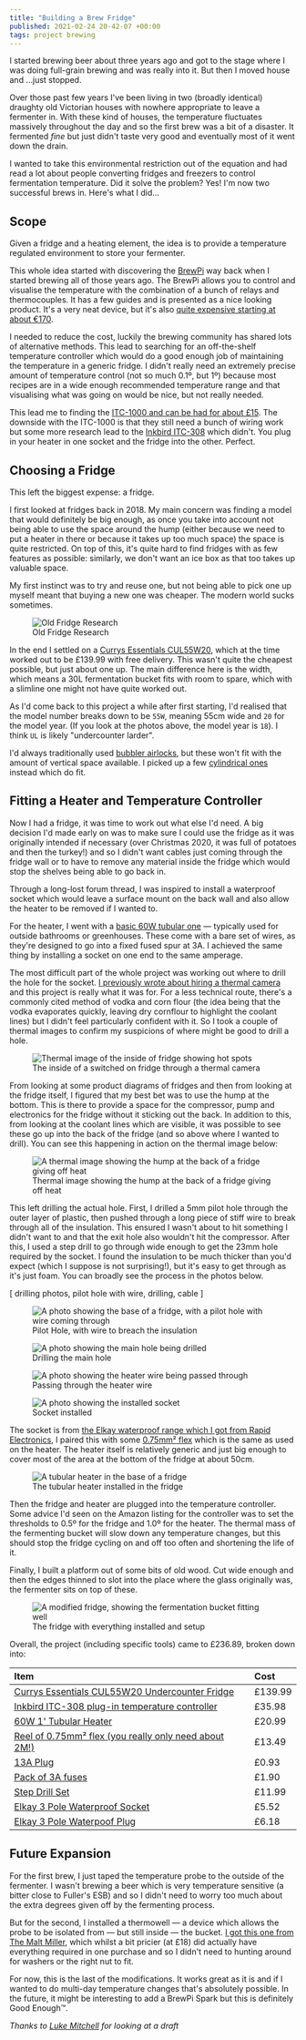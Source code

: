```yaml
---
title: "Building a Brew Fridge"
published: 2021-02-24 20-42-07 +00:00
tags: project brewing
---
```


I started brewing beer about three years ago and got to the stage where I was
doing full-grain brewing and was really into it. But then I moved house and
…just stopped.

Over those past few years I've been living in two (broadly identical) draughty
old Victorian houses with nowhere appropriate to leave a fermenter in. With
these kind of houses, the temperature fluctuates massively throughout the day
and so the first brew was a bit of a disaster. It fermented _fine_ but just
didn't taste very good and eventually most of it went down the drain.

I wanted to take this environmental restriction out of the equation and had
read a lot about people converting fridges and freezers to control fermentation
temperature. Did it solve the problem? Yes! I'm now two successful brews in.
Here's what I did…

## Scope

Given a fridge and a heating element, the idea is to provide a temperature
regulated environment to store your fermenter.

This whole idea started with discovering the [BrewPi][2] way back when I
started brewing all of those years ago. The BrewPi allows you to control and
visualise the temperature with the combination of a bunch of relays and
thermocouples. It has a few guides and is presented as a nice looking product.
It's a very neat device, but it's also [quite expensive starting at about
€170][8].

I needed to reduce the cost, luckily the brewing community has shared lots of
alternative methods. This lead to searching for an off-the-shelf temperature
controller which would do a good enough job of maintaining the temperature in
a generic fridge. I didn't really need an extremely precise amount of
temperature control (not so much 0.1º, but 1º) because most recipes are in a
wide enough recommended temperature range and that visualising what was going
on would be nice, but not really needed.

This lead me to finding the [ITC-1000 and can be had for about £15][3]. The
downside with the ITC-1000 is that they still need a bunch of wiring work but
some more research lead to the [Inkbird ITC-308][4] which didn't. You plug in
your heater in one socket and the fridge into the other. Perfect.

## Choosing a Fridge

This left the biggest expense: a fridge.

I first looked at fridges back in 2018. My main concern was finding a model
that would definitely be big enough, as once you take into account not being
able to use the space around the hump (either because we need to put a heater
in there or because it takes up too much space) the space is quite restricted.
On top of this, it's quite hard to find fridges with as few features as
possible: similarly, we don't want an ice box as that too takes up valuable
space.

My first instinct was to try and reuse one, but not being able to pick one up
myself meant that buying a new one was cheaper. The modern world sucks
sometimes.

<figure>
  <img src="/resources/images/brew-fridge-old-fridge-research-image.jpeg"
    alt="Old Fridge Research" max-width="250px">
  <figcaption>Old Fridge Research</figcaption>
</figure>

In the end I settled on a [Currys Essentials CUL55W20][5], which at the time
worked out to be £139.99 with free delivery. This wasn't quite the cheapest
possible, but just about one up. The main difference here is the width, which
means a 30L fermentation bucket fits with room to spare, which with a slimline
one might not have quite worked out.

As I'd come back to this project a while after first starting, I'd realised
that the model number breaks down to be `55W`, meaning 55cm wide and `20` for
the model year. (If you look at the photos above, the model year is `18`). I
think `UL` is likely "undercounter larder".

I'd always traditionally used [bubbler airlocks][6], but these won't fit with
the amount of vertical space available. I picked up a few [cylindrical ones][7]
instead which do fit.

## Fitting a Heater and Temperature Controller

Now I had a fridge, it was time to work out what else I'd need. A big decision
I'd made early on was to make sure I could use the fridge as it was originally
intended if necessary (over Christmas 2020, it was full of potatoes and then
the turkey!) and so I didn't want cables just coming through the fridge wall or
to have to remove any material inside the fridge which would stop the shelves
being able to go back in.

Through a long-lost forum thread, I was inspired to install a waterproof socket
which would leave a surface mount on the back wall and also allow the heater to
be removed if I wanted to.

For the heater, I went with a [basic 60W tubular one][9] — typically used for
outside bathrooms or greenhouses. These come with a bare set of wires, as
they're designed to go into a fixed fused spur at 3A. I achieved the same thing
by installing a socket on one end to the same amperage.

The most difficult part of the whole project was working out where to drill the
hole for the socket. [I previously wrote about hiring a thermal camera][10]
and this project is really what it was for. For a less technical route, there's
a commonly cited method of vodka and corn flour (the idea being that the vodka
evaporates quickly, leaving dry cornflour to highlight the coolant lines) but
I didn't feel particularly confident with it. So I took a couple of thermal
images to confirm my suspicions of where might be good to drill a hole.

<figure>
  <img src="/resources/images/brew-fridge-thermal-image.jpeg"
    alt="Thermal image of the inside of fridge showing hot spots" max-width="250px">
  <figcaption>The inside of a switched on fridge through a thermal camera</figcaption>
</figure>

From looking at some product diagrams of fridges and then from looking at the
fridge itself, I figured that my best bet was to use the hump at the bottom.
This is there to provide a space for the compressor, pump and electronics for
the fridge without it sticking out the back. In addition to this, from looking
at the coolant lines which are visible, it was possible to see these go up into
the back of the fridge (and so above where I wanted to drill). You can see this
happening in action on the thermal image below:

<figure>
  <img src="/resources/images/brew-fridge-thermal-image-fridge-rear.jpeg"
    alt="A thermal image showing the hump at the back of a fridge giving off
    heat" max-width="250px">
  <figcaption>
    Thermal image showing the hump at the back of a fridge giving off heat
  </figcaption>
</figure>

This left drilling the actual hole. First, I drilled a 5mm pilot hole through
the outer layer of plastic, then pushed through a long piece of stiff wire to
break through all of the insulation. This ensured I wasn't about to hit
something I didn't want to and that the exit hole also wouldn't hit the
compressor. After this, I used a step drill to go through wide enough to get
the 23mm hole required by the socket. I found the insulation to be much thicker
than you'd expect (which I suppose is not surprising!), but it's easy to get
through as it's just foam. You can broadly see the process in the photos below.

[ drilling photos, pilot hole with wire, drilling, cable ]

<figure>
  <img src="/resources/images/brew-fridge-pilot-hole.jpeg"
    alt="A photo showing the base of a fridge, with a pilot hole with wire
    coming through" max-width="250px">
  <figcaption>Pilot Hole, with wire to breach the insulation</figcaption>
</figure>

<figure>
  <img src="/resources/images/brew-fridge-drilling.jpeg"
    alt="A photo showing the main hole being drilled" max-width="250px">
  <figcaption>Drilling the main hole</figcaption>
</figure>

<figure>
  <img src="/resources/images/brew-fridge-heater-flex.jpeg"
    alt="A photo showing the heater wire being passed through" max-width="250px">
  <figcaption>Passing through the heater wire</figcaption>
</figure>

<figure>
  <img src="/resources/images/brew-fridge-installed-socket.jpeg"
    alt="A photo showing the installed socket" max-width="250px">
  <figcaption>Socket installed</figcaption>
</figure>

The socket is from [the Elkay waterproof range which I got from Rapid
Electronics][11], I paired this with some [0.75mm² flex][12] which is the same
as used on the heater. The heater itself is relatively generic and just big
enough to cover most of the area at the bottom of the fridge at about 50cm.

<figure>
  <img src="/resources/images/brew-fridge-installed-heater.jpeg"
    alt="A tubular heater in the base of a fridge" max-width="250px">
  <figcaption>The tubular heater installed in the fridge</figcaption>
</figure>

Then the fridge and heater are plugged into the temperature controller. Some
advice I'd seen on the Amazon listing for the controller was to set the
thresholds to 0.5º for the fridge and 1.0º for the heater. The thermal mass of
the fermenting bucket will slow down any temperature changes, but this should
stop the fridge cycling on and off too often and shortening the life of it.

Finally, I built a platform out of some bits of old wood. Cut wide enough and
then the edges thinned to slot into the place where the glass originally was,
the fermenter sits on top of these.

<figure>
  <img src="/resources/images/brew-fridge-with-fermentation-bucket.jpeg"
    alt="A modified fridge, showing the fermentation bucket fitting well" max-width="250px">
  <figcaption>The fridge with everything installed and setup</figcaption>
</figure>

Overall, the project (including specific tools) came to £236.89, broken down
into:

| Item | Cost |
|:--|:--|
| [Currys Essentials CUL55W20 Undercounter Fridge][5] | £139.99 |
| [Inkbird ITC-308 plug-in temperature controller][4] | £35.98 |
| [60W 1' Tubular Heater][9] | £20.99 |
| [Reel of 0.75mm² flex (you really only need about 2M!)][12] | £13.49 |
| [13A Plug][13] | £0.93 |
| [Pack of 3A fuses][14] | £1.90 |
| [Step Drill Set][15] | £11.99 |
| [Elkay 3 Pole Waterproof Socket][16] | £5.52 |
| [Elkay 3 Pole Waterpoof Plug][17] | £6.18 |

## Future Expansion

For the first brew, I just taped the temperature probe to the outside of the
fermenter. I wasn't brewing a beer which is very temperature sensitive (a
bitter close to Fuller's ESB) and so I didn't need to worry too much about the
extra degrees given off by the fermenting process.

But for the second, I installed a thermowell — a device which allows the probe
to be isolated from — but still inside — the bucket. [I got this one from The
Malt Miller][1], which whilst a bit pricier (at £18) did actually have
everything required in one purchase and so I didn't need to hunting around for
washers or the right nut to fit.

For now, this is the last of the modifications. It works great as it is and if
I wanted to do multi-day temperature changes that's absolutely possible. In the
future, it might be interesting to add a BrewPi Spark but this is definitely
Good Enough™.

_Thanks to [Luke Mitchell][18] for looking at a draft_

[1]: https://www.themaltmiller.co.uk/product/thermowell-stainless-100mm-weldless/
[2]: https://www.brewpi.com
[3]: https://www.amazon.co.uk/dp/B00IJ0F2OW
[4]: https://www.amazon.co.uk/dp/B018K82UQU
[5]: https://www.currys.co.uk/gbuk/household-appliances/refrigeration/fridges/essentials-cul55w20-undercounter-fridge-white-10205941-pdt.html
[6]: https://www.themaltmiller.co.uk/product/bubbler-airlock/
[7]: https://www.themaltmiller.co.uk/product/cylindrical-airlock/
[8]: https://store.brewpi.com/featured/brewpi-spark-3
[9]: https://www.amazon.co.uk/dp/B00L41ZVBW
[10]: /posts/a-weekend-with-a-flir-one.html
[11]: https://www.rapidonline.com/brands/elkay?Tier=Weatherproof%20Connectors
[12]: https://www.screwfix.com/p/time-3093y-white-3-core-0-75mm-flexible-cable-25m-drum/177jy?_requestid=582403
[13]: https://www.screwfix.com/p/diall-13a-fused-plug-white/5751h?_requestid=587427
[14]: https://www.screwfix.com/p/3a-fuse-pack-of-10/94488?_requestid=587599
[15]: https://www.amazon.co.uk/dp/B089QM2W29
[16]: https://www.rapidonline.com/elkay-1851e1000s0301-aqua-safe-screwed-waterproof-3-pole-male-housing-socket-23-1494
[17]: https://www.rapidonline.com/elkay-1850a1011p0301-aqua-safe-in-line-waterproof-3-pole-female-housing-plug-23-1480
[18]: https://interroban.gg
